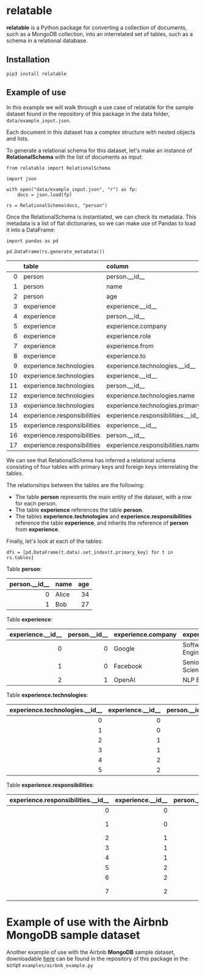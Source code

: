 # relatable

__relatable__ is a Python package for converting a collection of documents, 
such as a MongoDB collection, into an interrelated set of tables, such as a 
schema in a relational database.

## Installation

```
pip3 install relatable
```

## Example of use

In this example we will walk through a use case of relatable for the sample dataset found in the repository of this 
package in the data folder, `data/example_input.json`.

Each document in this dataset has a complex structure with nested objects and lists.

To generate a relational schema for this dataset, let's make an instance of __RelationalSchema__ with the list of 
documents as input:

```
from relatable import RelationalSchema

import json

with open("data/example_input.json", "r") as fp:
    docs = json.load(fp)

rs = RelationalSchema(docs, "person")
```

Once the RelationalSchema is instantiated, we can check its metadata. This metadata is a list of flat dictionaries, so 
we can make use of Pandas to load it into a DataFrame:

```
import pandas as pd

pd.DataFrame(rs.generate_metadata())
```

|     | table                       | column                               | type    | nullable | unique |
|----:|:----------------------------|:-------------------------------------|:--------|:---------|:-------|
|   0 | person                      | person.\_\_id__                      | number  | False    | True   |
|   1 | person                      | name                                 | string  | False    | True   |
|   2 | person                      | age                                  | number  | False    | True   |
|   3 | experience                  | experience.\_\_id__                  | number  | False    | True   |
|   4 | experience                  | person.\_\_id__                      | number  | False    | False  |
|   5 | experience                  | experience.company                   | string  | False    | True   |
|   6 | experience                  | experience.role                      | string  | False    | True   |
|   7 | experience                  | experience.from                      | number  | False    | True   |
|   8 | experience                  | experience.to                        | number  | False    | False  |
|   9 | experience.technologies     | experience.technologies.\_\_id__     | number  | False    | True   |
|  10 | experience.technologies     | experience.\_\_id__                  | number  | False    | False  |
|  11 | experience.technologies     | person.\_\_id__                      | number  | False    | False  |
|  12 | experience.technologies     | experience.technologies.name         | string  | False    | True   |
|  13 | experience.technologies     | experience.technologies.primary      | boolean | False    | False  |
|  14 | experience.responsibilities | experience.responsibilities.\_\_id__ | number  | False    | True   |
|  15 | experience.responsibilities | experience.\_\_id__                  | number  | False    | False  |
|  16 | experience.responsibilities | person.\_\_id__                      | number  | False    | False  |
|  17 | experience.responsibilities | experience.responsibilities.name     | string  | False    | True   |

We can see that RelationalSchema has inferred a relational schema consisting of four tables with primary keys and 
foreign keys interrelating the tables.

The relationships between the tables are the following:

- The table __person__ represents the main entity of the dataset, with a row for each person.
- The table __experience__ references the table __person__.
- The tables __experience.technologies__ and __experience.responsibilities__ reference the table __experience__, and 
inherits the reference of __person__ from __experience__.

Finally, let's look at each of the tables:

```
dfs = [pd.DataFrame(t.data).set_index(t.primary_key) for t in rs.tables]
```

Table __person__:

| person.\_\_id__ | name  | age |
|----------------:|:------|----:|
|               0 | Alice |  34 |
|               1 | Bob   |  27 | 

Table __experience__:

| experience.\_\_id__ | person.\_\_id__ | experience.company | experience.role       | experience.from | experience.to |
|--------------------:|----------------:|:-------------------|:----------------------|----------------:|--------------:|
|                   0 |               0 | Google             | Software Engineer     |            2020 |          2022 |
|                   1 |               0 | Facebook           | Senior Data Scientist |            2017 |          2020 |
|                   2 |               1 | OpenAI             | NLP Engineer          |            2019 |          2022 | 

Table __experience.technologies__:

| experience.technologies.\_\_id__ | experience.\_\_id__ | person.\_\_id__ | experience.technologies.name | experience.technologies.primary |
|---------------------------------:|--------------------:|----------------:|:-----------------------------|:--------------------------------|
|                                0 |                   0 |               0 | C++                          | True                            |
|                                1 |                   0 |               0 | LolCode                      | False                           |
|                                2 |                   1 |               0 | Python                       | True                            |
|                                3 |                   1 |               0 | Excel                        | False                           |
|                                4 |                   2 |               1 | Triton                       | True                            |
|                                5 |                   2 |               1 | LaTeX                        | False                           |

Table __experience.responsibilities__:

| experience.responsibilities.\_\_id__ | experience.\_\_id__ | person.\_\_id__ | experience.responsibilities.name                           |
|-------------------------------------:|--------------------:|----------------:|:-----------------------------------------------------------|
|                                    0 |                   0 |               0 | Google stuff                                               |
|                                    1 |                   0 |               0 | Mark TensorFlow issues as "Won't Do"                       |
|                                    2 |                   1 |               0 | Censor media                                               |
|                                    3 |                   1 |               0 | Learn the foundations of ML                                |
|                                    4 |                   1 |               0 | Do Kaggle competitions                                     |
|                                    5 |                   2 |               1 | Assert that GPT-2 is racist                                |
|                                    6 |                   2 |               1 | Assert that GPT-3 is racist                                |
|                                    7 |                   2 |               1 | Develop a prototype of a premium non-racist language model | 

# Example of use with the Airbnb MongoDB sample dataset

Another example of use with the Airbnb __MongoDB__ sample dataset, downloadable 
[here](https://github.com/neelabalan/mongodb-sample-dataset/blob/main/sample_airbnb/listingsAndReviews.json) can be 
found in the repository of this package in the script `examples/airbnb_example.py`
